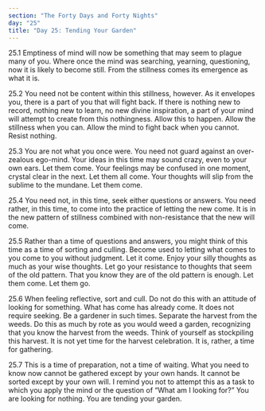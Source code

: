 ```yaml
---
section: "The Forty Days and Forty Nights"
day: "25"
title: "Day 25: Tending Your Garden"
---
```


25.1 Emptiness of mind will now be something that may seem to plague
many of you. Where once the mind was searching, yearning, questioning,
now it is likely to become still. From the stillness comes its emergence
as what it is. 

25.2 You need not be content within this stillness, however.  As it
envelopes you, there is a part of you that will fight back. If there is
nothing new to record, nothing new to learn, no new divine inspiration,
a part of your mind will attempt to create from this nothingness. Allow
this to happen. Allow the stillness when you can.  Allow the mind to
fight back when you cannot. Resist nothing. 

25.3 You are not what you once were. You need not guard against an
over-zealous ego-mind. Your ideas in this time may sound crazy, even to
your own ears. Let them come. Your feelings may be confused in one
moment, crystal clear in the next. Let them all come. Your thoughts will
slip from the sublime to the mundane. Let them come. 

25.4 You need not, in this time, seek either questions or answers. You
need rather, in this time, to come into the practice of letting the new
come. It is in the new pattern of stillness combined with non-resistance
that the new will come. 

25.5 Rather than a time of questions and answers, you might think of
this time as a time of sorting and culling. Become used to letting what
comes to you come to you without judgment. Let it come. Enjoy your silly
thoughts as much as your wise thoughts. Let go your resistance to
thoughts that seem of the old pattern. That you know they are of the old
pattern is enough. Let them come. Let them go. 

25.6 When feeling reflective, sort and cull. Do not do this with an
attitude of looking for something. What has come has already come. It
does not require seeking. Be a gardener in such times. Separate the
harvest from the weeds. Do this as much by rote as you would weed a
garden, recognizing that you know the harvest from the weeds. Think of
yourself as stockpiling this harvest. It is not yet time for the harvest
celebration. It is, rather, a time for gathering. 

25.7 This is a time of preparation, not a time of waiting. What you need
to know now cannot be gathered except by your own hands. It cannot be
sorted except by your own will. I remind you not to attempt this as a
task to which you apply the mind or the question of “What am I looking
for?” You are looking for nothing. You are tending your garden.


